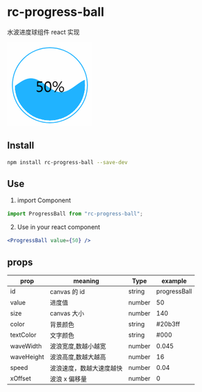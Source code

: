 # rc-progress-ball

水波进度球组件 react 实现

![example](./docs/img/example.gif)

## Install

```bash
npm install rc-progress-ball --save-dev
```

## Use

1. import Component

```js
import ProgressBall from "rc-progress-ball";
```

2. Use in your react component

```jsx
<ProgressBall value={50} />
```

## props

| prop       | meaning                  | Type   | example      |
| ---------- | ------------------------ | ------ | ------------ |
| id         | canvas 的 id             | string | progressBall |
| value      | 进度值                   | number | 50           |
| size       | canvas 大小              | number | 140          |
| color      | 背景颜色                 | string | #20b3ff      |
| textColor  | 文字颜色                 | string | #000         |
| waveWidth  | 波浪宽度,数越小越宽      | number | 0.045        |
| waveHeight | 波浪高度,数越大越高      | number | 16           |
| speed      | 波浪速度，数越大速度越快  | number | 0.04         |
| xOffset    | 波浪 x 偏移量            | number | 0            |
